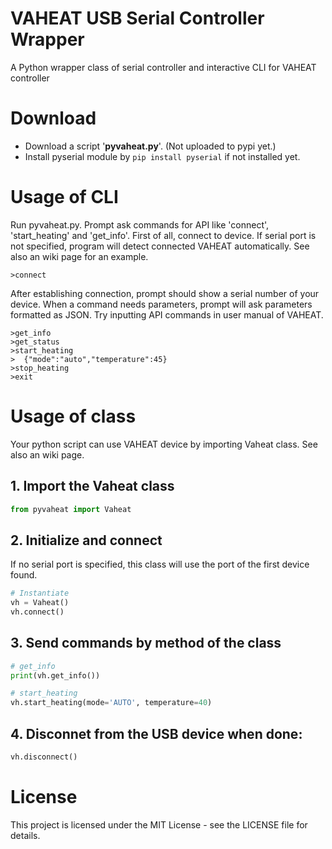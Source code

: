 # VAHEAT USB Serial Controller Wrapper
A Python wrapper class of serial controller and interactive CLI for VAHEAT controller

# Download
  * Download a script '**pyvaheat.py**'. (Not uploaded to pypi yet.)
  * Install pyserial module by ```pip install pyserial``` if not installed yet.

# Usage of CLI
Run pyvaheat.py. Prompt ask commands for API like 'connect', 'start_heating' and 'get_info'.  First of all, connect to device. If serial port is not specified, program will detect connected VAHEAT automatically. See also an wiki page for an example.
```
>connect
```
After establishing connection, prompt should show a serial number of your device. When a command needs parameters, prompt will ask parameters formatted as JSON. Try inputting API commands in user manual of VAHEAT. 
```
>get_info
>get_status
>start_heating
>  {"mode":"auto","temperature":45}
>stop_heating
>exit
```

# Usage of class
Your python script can use VAHEAT device by importing Vaheat class. See also an wiki page.

## 1. Import the Vaheat class
```python
from pyvaheat import Vaheat
```
## 2. Initialize and connect
If no serial port is specified, this class will use the port of the first device found.

```python
# Instantiate
vh = Vaheat()
vh.connect()
```
## 3. Send commands by method of the class
```python
# get_info
print(vh.get_info())

# start_heating
vh.start_heating(mode='AUTO', temperature=40)
```
## 4. Disconnet from the USB device when done:
```python
vh.disconnect()
```
# License
This project is licensed under the MIT License - see the LICENSE file for details.
